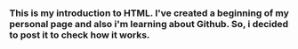 ### This is my introduction to HTML. I've created a beginning of my personal page and also i'm learning about Github. So, i decided to post it to check how it works.
